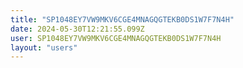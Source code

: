 ```yaml
---
title: "SP1048EY7VW9MKV6CGE4MNAGQGTEKB0DS1W7F7N4H"
date: 2024-05-30T12:21:55.099Z
user: SP1048EY7VW9MKV6CGE4MNAGQGTEKB0DS1W7F7N4H
layout: "users"
---
```

    